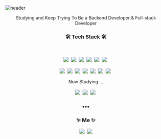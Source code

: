 ![header](https://capsule-render.vercel.app/api?type=soft&color=auto&height=175&section=header&text=YejinShin&fontSize=90&animation=twinkling)

<p align="center">Studying and Keep Trying To Be a Backend Developer & Full-stack Developer</p>

<h3 align="center">🛠 Tech Stack 🛠</h3>
<br>
<p align="center">
  <img src="https://img.shields.io/badge/NodeJS-339933?style=flat-square&logo=Node.js&logoColor=white"/></a>&nbsp
  <img src="https://img.shields.io/badge/Typescript-3178C6?style=flat-square&logo=Typescript&logoColor=white"/></a>&nbsp
  <img src="https://img.shields.io/badge/NestJS-3178C6?style=flat-square&logo=NestJS&logoColor=white"/></a>&nbsp
  <img src="https://img.shields.io/badge/MySQL-E6B91E?style=flat-square&logo=Mysql&logoColor=white"/></a>&nbsp
  <img src="https://img.shields.io/badge/MongoDB-47A248?style=flat-square&logo=MongoDB&logoColor=white"/></a>&nbsp
  <img src="https://img.shields.io/badge/PostgreSQL-4169E1?style=flat-square&logo=PostgreSQL&logoColor=white"/></a>&nbsp
  <br><br>
  <img src="https://img.shields.io/badge/Python-3766AB?style=flat-square&logo=Python&logoColor=white"/></a>&nbsp
  <img src="https://img.shields.io/badge/Java-007396?style=flat-square&logo=Java&logoColor=white"/></a>&nbsp
  <img src="https://img.shields.io/badge/C-A8B9CC?style=flat-square&logo=C&logoColor=white"/></a>&nbsp
  <img src="https://img.shields.io/badge/C++-00599C?style=flat-square&logo=C%2B%2B&logoColor=white"/></a>&nbsp
  <img src="https://img.shields.io/badge/HTML5-E34F26?style=flat-square&logo=HTML5&logoColor=white"/></a>&nbsp
  <img src="https://img.shields.io/badge/css-1572B6?style=flat-square&logo=css3&logoColor=white"/></a>&nbsp
  <img src="https://img.shields.io/badge/Javascript-ffb13b?style=flat-square&logo=javascript&logoColor=white"/></a>&nbsp
  <p align="center">Now Studying ...<br><br>
  <img src="https://img.shields.io/badge/Spring-6DB33F?style=flat-square&logo=Spring&logoColor=white"/></a>&nbsp
  <img src="https://img.shields.io/badge/SpringBoot-6DB33F?style=flat-square&logo=SpringBoot&logoColor=white"/></a>&nbsp
  <img src="https://img.shields.io/badge/Kotlin-7F52FF?style=flat-square&logo=Kotlin&logoColor=white"/></a>&nbsp
  </p>
</p>

<h3 align="center">•••</h3>

<h3 align="center">✨ Me ✨</h3>
<p align="center">
  <a href="https://yesjjin-log.tistory.com/"><img src="https://img.shields.io/badge/Tech%20Blog-11B48A?style=flat-square&logo=Vimeo&logoColor=white&link=https://velog.io/@yesjjin99"/></a>&nbsp
  <a href="mailto:yesjjin99@naver.com"><img src="https://img.shields.io/badge/Gmail-d14836?style=flat-square&logo=Gmail&logoColor=white&link=yesjjin99@naver.com"/></a>
</p>

